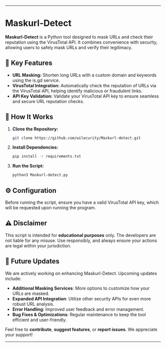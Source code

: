 
---

# Maskurl-Detect

**Maskurl-Detect** is a Python tool designed to mask URLs and check their reputation using the VirusTotal API. It combines convenience with security, allowing users to safely mask URLs and verify their legitimacy.

## 🌟 **Key Features**

- **URL Masking:** Shorten long URLs with a custom domain and keywords using the is.gd service.
- **VirusTotal Integration:** Automatically check the reputation of URLs via the VirusTotal API, helping identify malicious or fraudulent links.
- **API Key Validation:** Validate your VirusTotal API key to ensure seamless and secure URL reputation checks.

## 🚀 **How It Works**

1. **Clone the Repository:**
   ```bash
   git clone https://github.com/wilecurity/Maskurl-detect.git
   ```

2. **Install Dependencies:**
   ```bash
   pip install -r requirements.txt
   ```

3. **Run the Script:**
   ```bash
   python3 Maskurl-detect.py
   ```

## ⚙️ **Configuration**

Before running the script, ensure you have a valid VirusTotal API key, which will be requested upon running the program.

## ⚠️ **Disclaimer**

This script is intended for **educational purposes** only. The developers are not liable for any misuse. Use responsibly, and always ensure your actions are legal within your jurisdiction.

## 🔄 **Future Updates**

We are actively working on enhancing Maskurl-Detect. Upcoming updates include:
- **Additional Masking Services**: More options to customize how your URLs are masked.
- **Expanded API Integration**: Utilize other security APIs for even more robust URL analysis.
- **Error Handling**: Improved user feedback and error management.
- **Bug Fixes & Optimizations**: Regular maintenance to keep the tool efficient and user-friendly.

Feel free to **contribute**, **suggest features**, or **report issues**. We appreciate your support!

---
